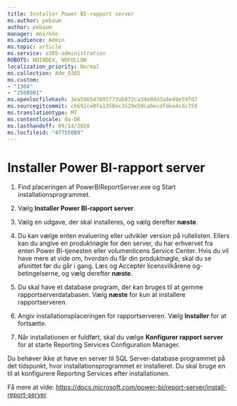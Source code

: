 ```yaml
---
title: Installer Power BI-rapport server
ms.author: pebaum
author: pebaum
manager: mnirkhe
ms.audience: Admin
ms.topic: article
ms.service: o365-administration
ROBOTS: NOINDEX, NOFOLLOW
localization_priority: Normal
ms.collection: Adm_O365
ms.custom:
- "1304"
- "2500001"
ms.openlocfilehash: 3ea596547093773ab872ca34e8dd3a4e49e59fd7
ms.sourcegitcommit: c6692ce0fa1358ec3529e59ca0ecdfdea4cdc759
ms.translationtype: MT
ms.contentlocale: da-DK
ms.lasthandoff: 09/14/2020
ms.locfileid: "47755089"
---
```

# <a name="install-power-bi-report-server"></a>Installer Power BI-rapport server

1. Find placeringen af PowerBIReportServer.exe og Start installationsprogrammet.

2. Vælg **Installer Power BI-rapport server**.

3. Vælg en udgave, der skal installeres, og vælg derefter **næste**.

4. Du kan vælge enten evaluering eller udvikler version på rullelisten.  Ellers kan du angive en produktnøgle for den server, du har erhvervet fra enten Power BI-tjenesten eller volumenlicens Service Center. Hvis du vil have mere at vide om, hvordan du får din produktnøgle, skal du se afsnittet før du går i gang. Læs og Acceptér licensvilkårene og-betingelserne, og vælg derefter **næste**.

5. Du skal have et database program, der kan bruges til at gemme rapportserverdatabasen. Vælg **næste** for kun at installere rapportserveren.

6. Angiv installationsplaceringen for rapportserveren. Vælg **Installer** for at fortsætte.

7. Når installationen er fuldført, skal du vælge **Konfigurer rapport server** for at starte Reporting Services Configuration Manager.

Du behøver ikke at have en server til SQL Server-database programmet på det tidspunkt, hvor installationsprogrammet er installeret. Du skal bruge en til at konfigurere Reporting Services efter installationen.

Få mere at vide: https://docs.microsoft.com/power-bi/report-server/install-report-server

